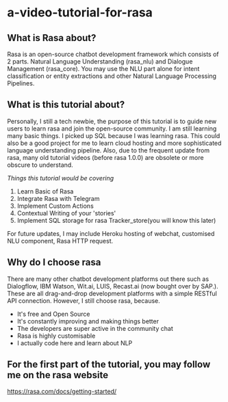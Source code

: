 # a-video-tutorial-for-rasa
## What is Rasa about?
Rasa is an open-source chatbot development framework which consists of 2 parts. Natural Language Understanding (rasa_nlu) and Dialogue Management (rasa_core). You may use the NLU part alone for intent classification or entity extractions and other Natural Language Processing Pipelines. 

## What is this tutorial about?
Personally, I still a tech newbie, the purpose of this tutorial is to guide new users to learn rasa and join the open-source community. I am still learning many basic things. I picked up SQL because I was learning rasa. This could also be a good project for me to learn cloud hosting and more sophisticated language understanding pipeline. Also, due to the frequent update from rasa, many old tutorial videos (before rasa 1.0.0) are obsolete or more obscure to understand.

*Things this tutorial would be covering*
1. Learn Basic of Rasa 
2. Integrate Rasa with Telegram 
3. Implement Custom Actions
4. Contextual Writing of your 'stories'
5. Implement SQL storage for rasa Tracker_store(you will know this later)

For future updates, I may include Heroku hosting of webchat, customised NLU component, Rasa HTTP request.

## Why do I choose rasa  
There are many other chatbot development platforms out there such as Dialogflow, IBM Watson, Wit.ai, LUIS, Recast.ai (now bought over by SAP.). These are all drag-and-drop development platforms with a simple RESTful API connection.
However, I still choose rasa, because.
- It's free and Open Source
- It's constantly improving and making things better 
- The developers are super active in the community chat 
- Rasa is highly customisable
- I actually code here and learn about NLP

## For the first part of the tutorial, you may follow me on the rasa website
https://rasa.com/docs/getting-started/

